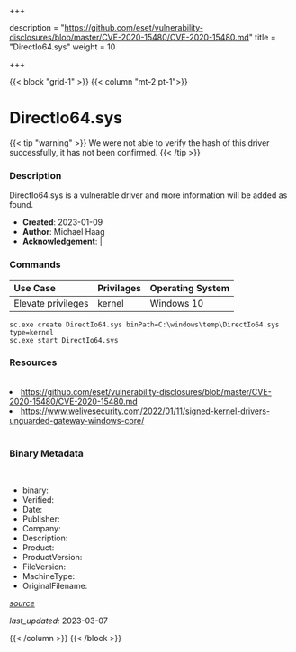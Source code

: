 +++

description = "https://github.com/eset/vulnerability-disclosures/blob/master/CVE-2020-15480/CVE-2020-15480.md"
title = "DirectIo64.sys"
weight = 10

+++


{{< block "grid-1" >}}
{{< column "mt-2 pt-1">}}




# DirectIo64.sys 


{{< tip "warning" >}}
We were not able to verify the hash of this driver successfully, it has not been confirmed.
{{< /tip >}}




### Description


DirectIo64.sys is a vulnerable driver and more information will be added as found.


- **Created**: 2023-01-09
- **Author**: Michael Haag
- **Acknowledgement**:  | [](https://twitter.com/)

### Commands

| Use Case | Privilages | Operating System | 
|:---- | ---- | ---- |
| Elevate privileges | kernel | Windows 10 |

```
sc.exe create DirectIo64.sys binPath=C:\windows\temp\DirectIo64.sys type=kernel
sc.exe start DirectIo64.sys
```

### Resources
<br>


<li><a href="https://github.com/eset/vulnerability-disclosures/blob/master/CVE-2020-15480/CVE-2020-15480.md">https://github.com/eset/vulnerability-disclosures/blob/master/CVE-2020-15480/CVE-2020-15480.md</a></li>

<li><a href="https://www.welivesecurity.com/2022/01/11/signed-kernel-drivers-unguarded-gateway-windows-core/">https://www.welivesecurity.com/2022/01/11/signed-kernel-drivers-unguarded-gateway-windows-core/</a></li>


<br>


### Binary Metadata
<br>



- binary: 
- Verified: 
- Date: 
- Publisher: 
- Company: 
- Description: 
- Product: 
- ProductVersion: 
- FileVersion: 
- MachineType: 
- OriginalFilename: 

[*source*](https://github.com/magicsword-io/LOLDrivers/tree/main/yaml/directio64.sys.yml)

*last_updated:* 2023-03-07


{{< /column >}}
{{< /block >}}
